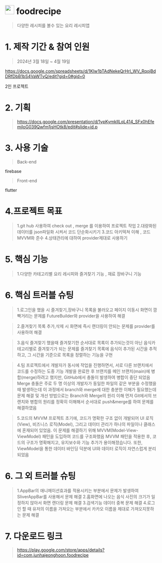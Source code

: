 # <img src="https://github.com/user-attachments/assets/0ea40838-544e-4b9d-adae-758f55cfdb59" width="30 " height="30"> foodrecipe

> 다양한 레시피를 볼수 있는 요리 레시피앱

# 1. 제작 기간 & 참여 인원
>2024년 3월 18일 ~ 4월 19일 

https://docs.google.com/spreadsheets/d/1Klw1bTAdNekeQrHrI_WV_RqojBdDRfDbB1bS4VaWTvQ/edit?gid=0#gid=0

2인 프로젝트

# 2. 기획

>https://docs.google.com/presentation/d/1ypKymklILqL414_SFx0hEfemjloG039Qwfm1jsHOtk8/edit#slide=id.p

# 3. 사용 기술

>Back-end

firebase

>Front-end

flutter


# 4.프로젝트 목표

>1.git hub 사용하여 check out , merge 를 이용하여 프로젝트 작업
>2.대량화된 데이터를 json파일화 시켜서 코드 단순화시키기
>3.코드 아키텍쳐 이해 , 코드 MVVM화 준수 
>4.상태관리에 대하여 provider제대로 사용하기  


# 5. 핵심 기능
>1.다양한 카테고리별 요리 레시피와 즐겨찾기 기능 , 재료 장바구니 기능 

# 6. 핵심 트러블 슈팅

>1.로그인을 했을 시 즐겨찾기,장바구니 목록을 불러오고 페이지 이동시 화면이 깜빡거리는 문제를 FutureBuilder와 provider을 사용하여 해결

>2.즐겨찾기 목록 추가,삭제 시 화면에 즉시 랜더링이 안되는 문제를 provider를 사용하여 해결

>3.음식 즐겨찾기 했을때 즐겨찾기한 순서대로 목록이 추가되는것이 아닌 음식카테고리별로 즐겨찾기가 되는 문제를 즐겨찾기 목록에 음식이 추가된 시간을 추적하고, 그 시간을 기준으로 목록을 정렬하는 기능을 구현 


>4.팀 프로젝트에서 개발자가 동시에 작업을 진행하면서, 서로 다른 브랜치에서 코드를 수정하는 도중 기능 개발을 완료한 후 브랜치를 메인 브랜치(main)에 병합(merge)하려고 했지만, GitHub에서 충돌이 발생하여 병합이 중단 되었음 
Merge 충돌은 주로 두 명 이상의 개발자가 동일한 파일의 같은 부분을 수정했을 때 발생하는데 이 과정에서 branch와 merge에 대한 충분한 이해가 필요했는데 문제 해결 및 개선 방법으로는 Branch와 Merge의 원리 이해 먼저 Git에서의 브랜치와 병합의 원리를 정확히 이해해서 순서대로 push&merge를 하여 문제를 해결하였음

>5.코드의 MVVM 
프로젝트 초기에, 코드가 명확한 구조 없이 개발되어 UI 로직(View), 비즈니스 로직(Model), 그리고 데이터 관리가 하나의 파일이나 클래스에 혼재되어 있었음. 
이 문제를 해결하기 위해 MVVM(Model-View-ViewModel) 패턴을 도입하여 코드를 구조화했음 MVVM 패턴을 적용한 후, 코드의 구조가 명확해지고, 유지보수와 기능 추가가 용이해졌습니다. 또한, ViewModel을 통한 데이터 바인딩 덕분에 UI와 데이터 로직이 자연스럽게 분리되었음

# 6. 그 외 트러블 슈팅
>1.AppBar의 애니메이션효과를 적용시키는 부분에서 문제가 발생하여 SliverAppBar를 사용해서 문제 해결
>2.홈화면에 나오는 음식 사진의 크기가 일정하지 않아서 화면 랜더링 문제 해결
>3.검색기능 데이터 중복 문제 해결 
>4.로그인 할 때 유저의 이름을 가져오는 부분에서 카카오 이름을 제대로 가져오지못하는 문제 해결 

# 7. 다운로드 링크 

>https://play.google.com/store/apps/details?id=com.junhajeonghoon.foodrecipe
